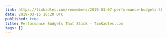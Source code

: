```yaml
---
link: https://timkadlec.com/remembers/2019-03-07-performance-budgets-that-stick/
date: 2019-03-15 18:20 UTC
published: true
title: Performance Budgets That Stick - TimKadlec.com
tags: []
---
```



